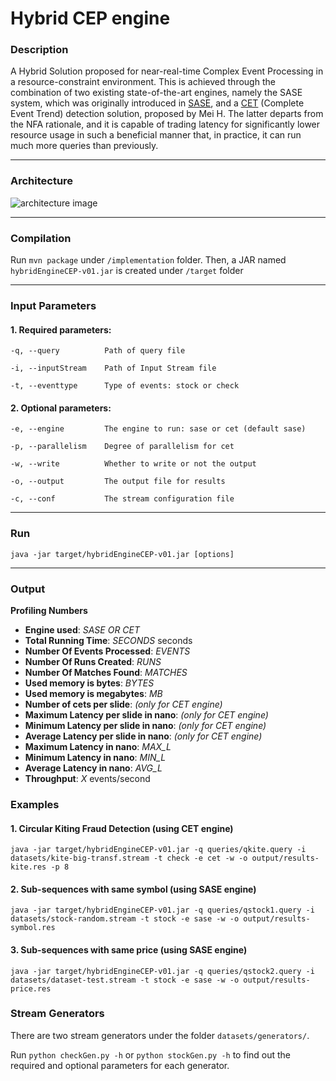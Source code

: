 # Hybrid CEP engine

### Description

A Hybrid Solution proposed for near-real-time Complex Event Processing in a resource-constraint environment. 
This is achieved through the combination of two existing state-of-the-art engines, namely the SASE system, 
which was originally introduced in [SASE](http://sase.cs.umass.edu/uploads/pubs/sase-sigmod2006.pdf), 
and a [CET](https://dl.acm.org/doi/10.1145/3472456.3472526) (Complete Event Trend) detection solution, proposed  by Mei H. 
The latter departs from the NFA rationale, and it is capable of trading latency for significantly lower resource usage in such a beneficial manner that, in practice, it can run much more queries than previously.

***
### Architecture

![architecture image](https://github.com/KyraStyl/hybrid_cep_system/blob/master/arch-3.png)
***

### Compilation
Run ```mvn package``` under ```/implementation``` folder.
Then, a JAR named ```hybridEngineCEP-v01.jar``` is created under ```/target``` folder

***

### Input Parameters

#### 1. Required parameters:

    -q, --query          Path of query file

    -i, --inputStream    Path of Input Stream file

    -t, --eventtype      Type of events: stock or check

#### 2. Optional parameters:

    -e, --engine         The engine to run: sase or cet (default sase)

    -p, --parallelism    Degree of parallelism for cet

    -w, --write          Whether to write or not the output

    -o, --output         The output file for results

    -c, --conf           The stream configuration file

***

### Run
```
java -jar target/hybridEngineCEP-v01.jar [options]
```
***

### Output
****Profiling Numbers****
* **Engine used**: *SASE OR CET*
* **Total Running Time**: *SECONDS* seconds
* **Number Of Events Processed**: *EVENTS*
* **Number Of Runs Created**: *RUNS*
* **Number Of Matches Found**: *MATCHES*
* **Used memory is bytes**: *BYTES*
* **Used memory is megabytes**: *MB*
* **Number of cets per slide**: *(only for CET engine)*
* **Maximum Latency per slide in nano**: *(only for CET engine)*
* **Minimum Latency per slide in nano**: *(only for CET engine)*
* **Average Latency per slide in nano**: *(only for CET engine)*
* **Maximum Latency in nano**: *MAX_L*
* **Minimum Latency in nano**: *MIN_L*
* **Average Latency in nano**: *AVG_L*
* **Throughput**: *X* events/second

### Examples
#### 1. Circular Kiting Fraud Detection (using CET engine)

```
java -jar target/hybridEngineCEP-v01.jar -q queries/qkite.query -i datasets/kite-big-transf.stream -t check -e cet -w -o output/results-kite.res -p 8
```

#### 2. Sub-sequences with same symbol (using SASE engine)
```
java -jar target/hybridEngineCEP-v01.jar -q queries/qstock1.query -i datasets/stock-random.stream -t stock -e sase -w -o output/results-symbol.res 
```

#### 3. Sub-sequences with same price (using SASE engine)
```
java -jar target/hybridEngineCEP-v01.jar -q queries/qstock2.query -i datasets/dataset-test.stream -t stock -e sase -w -o output/results-price.res 
```

### Stream Generators

There are two stream generators under the folder ```datasets/generators/```.

Run ```python checkGen.py -h``` or ```python stockGen.py -h``` to find out the required and optional
parameters for each generator.